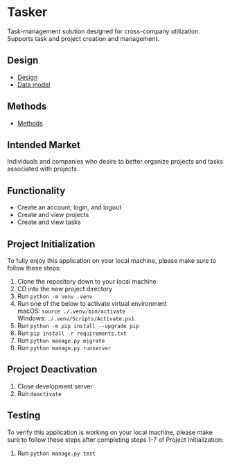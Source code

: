 # Tasker
Task-management solution designed for cross-company utilization. Supports task and project creation and management.


## Design
- [Design](docs/design.md)
- [Data model](docs/data-model.md)

## Methods
- [Methods](docs/methods.md)


## Intended Market
Individuals and companies who desire to better organize projects and tasks associated with projects.

## Functionality
- Create an account, login, and logout
- Create and view projects
- Create and view tasks


## Project Initialization

To fully enjoy this application on your local machine, please make sure to follow these steps:

1. Clone the repository down to your local machine
2. CD into the new project directory
3. Run `python -m venv .venv`
4. Run one of the below to activate virtual environment <br />
macOS: `source ./.venv/bin/activate`   <br/>
Windows: `./.venv/Scripts/Activate.ps1`
5. Run `python -m pip install --upgrade pip`
6. Run `pip install -r requirements.txt`
7. Run `python manage.py migrate`
8. Run `python manage.py runserver`


## Project Deactivation
1. Close development server
2. Run `deactivate`


## Testing

To verify this application is working on your local machine, please make sure to follow these steps after completing steps 1-7 of Project Initialization:

1. Run `python manage.py test`
